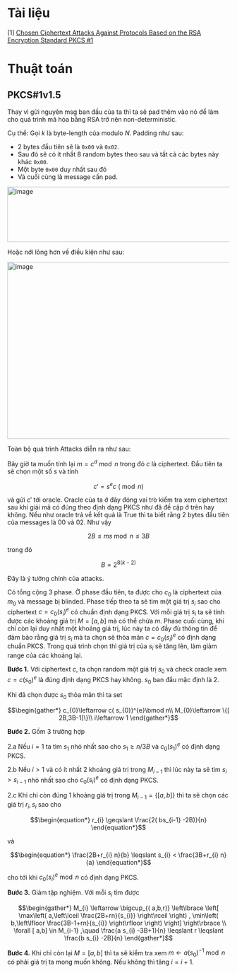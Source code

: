 # Tài liệu
[1] [Chosen Ciphertext Attacks Against Protocols Based on the RSA Encryption Standard PKCS #1](https://archiv.infsec.ethz.ch/education/fs08/secsem/bleichenbacher98.pdf)


# Thuật toán 
## PKCS#1v1.5

Thay vì gửi nguyên msg ban đầu của ta thì ta sẽ pad thêm vào nó để làm cho quá trình mã hóa bằng RSA trở nên non-deterministic. 

Cụ thể: Gọi $\displaystyle k$ là byte-length của modulo $\displaystyle N$. Padding như sau:

- 2 bytes đầu tiên sẽ là `0x00` và `0x02`.
- Sau đó sẽ có ít nhất 8 random bytes theo sau và tất cả các bytes này khác `0x00`.
- Một byte `0x00` duy nhất sau đó
- Và cuối cùng là message cần pad.

<img width="783" height="125" alt="image" src="https://github.com/user-attachments/assets/6e90fcc6-2fbd-463e-9266-0735ee74d887" />

Hoặc nới lỏng hơn về điều kiện như sau:

<img width="965" height="400" alt="image" src="https://github.com/user-attachments/assets/6591a5fe-f528-4355-a21b-7e63dda27326" />


Toàn bộ quá trình Attacks diễn ra như sau:

Bây giờ ta muốn tính lại $\displaystyle m=c^{d}\bmod n$ trong đó $\displaystyle c$ là ciphertext. Đầu tiên ta sẽ chọn một số $\displaystyle s$ và tính 

$$\begin{equation*}
c'=s^{e} c\ (\bmod n)
\end{equation*}$$

và gửi $\displaystyle c'$ tới oracle. Oracle của ta ở đây đóng vai trò kiểm tra xem ciphertext sau khi giải mã có đúng theo định dạng PKCS như đã đề cập ở trên hay không. Nếu như oracle trả về kết quả là True thì ta biết rằng 2 bytes đầu tiên của messages là $\displaystyle 00$ và $\displaystyle 02$. Như vậy 

$$\begin{equation*}
2B\leqslant ms\bmod n\leqslant 3B
\end{equation*}$$

trong đó 

$$\begin{equation*}
B=2^{8( k-2)}
\end{equation*}$$

Đây là ý tưởng chính của attacks.

Có tổng cộng 3 phase. Ở phase đầu tiên, ta được cho $\displaystyle c_{0}$ là ciphertext của $\displaystyle m_{0}$ và message bị blinded. Phase tiếp theo ta sẽ tìm một giá trị $\displaystyle s_{i}$ sao cho ciphertext $\displaystyle c=c_{0}( s_{i})^{e}$ có chuẩn định dạng PKCS. Với mỗi giá trị $\displaystyle s_{i}$ ta sẽ tính được các khoảng giá trị $\displaystyle M=[ a,b]$ mà có thể chứa $\displaystyle m$. Phase cuối cùng, khi chỉ còn lại duy nhất một khoảng giá trị, lúc này ta có đầy đủ thông tin để đảm bảo rằng giá trị $\displaystyle s_{i}$ mà ta chọn sẽ thỏa mãn $\displaystyle c=c_{0}( s_{i})^{e}$ có định dạng chuẩn PKCS. Trong quá trình chọn thì giá trị của $\displaystyle s_{i}$ sẽ tăng lên, làm giảm range của các khoảng lại. 

**Bước 1.** Với ciphertext $\displaystyle c$, ta chọn random một giá trị $\displaystyle s_{0}$ và check oracle xem $\displaystyle c=c( s_{0})^{e}$ là đúng định dạng PKCS hay không. $\displaystyle s_{0}$ ban đầu mặc định là $\displaystyle 2$. 

Khi đã chọn được $\displaystyle s_{0}$ thỏa mãn thì ta set 

$$\begin{gather*}
c_{0}\leftarrow c( s_{0})^{e}\bmod n\\
M_{0}\leftarrow \{[ 2B,3B-1]\}\\
i\leftarrow 1
\end{gather*}$$

**Bước 2.** Gồm 3 trường hợp

2.a Nếu $\displaystyle i=1$ ta tìm $\displaystyle s_{1}$ nhỏ nhất sao cho $\displaystyle s_{1} \geqslant n/3B$ và $\displaystyle c_{0}( s_{1})^{e}$ có định dạng PKCS. 

2.b Nếu $\displaystyle i >1$ và có ít nhất 2 khoảng giá trị trong $\displaystyle M_{i-1}$ thì lúc này ta sẽ tìm $\displaystyle s_{i}  >s_{i-1}$ nhỏ nhất sao cho $\displaystyle c_{0}( s_{i})^{e}$ có định dạng PKCS.

2.c Khi chỉ còn đúng 1 khoảng giá trị trong $\displaystyle M_{i-1} =\{[ a,b]\}$ thì ta sẽ chọn các giá trị $\displaystyle r_{i} ,s_{i}$ sao cho 

$$\begin{equation*}
r_{i} \geqslant \frac{2( bs_{i-1} -2B)}{n}
\end{equation*}$$

và 

$$\begin{equation*}
\frac{2B+r_{i} n}{b} \leqslant s_{i} < \frac{3B+r_{i} n}{a}
\end{equation*}$$

cho tới khi $\displaystyle c_{0}( s_{i})^{e}\bmod n$ có định dạng PKCS. 

**Bước 3.** Giảm tập nghiệm. Với mỗi $\displaystyle s_{i}$ tìm được 

$$\begin{gather*}
M_{i} \leftarrow \bigcup_{( a,b,r)} 
\left\lbrace 
\left[ 
\max\left( a,\left\lceil \frac{2B+rn}{s_{i}} \right\rceil \right) ,
\min\left( b,\left\lfloor \frac{3B-1+rn}{s_{i}} \right\rfloor \right) 
\right] 
\right\rbrace \\
\forall [ a,b] \in M_{i-1} ,\quad 
\frac{a s_{i} -3B+1}{n} \leqslant r \leqslant \frac{b s_{i} -2B}{n}
\end{gather*}$$

**Bước 4.** Khi chỉ còn lại $\displaystyle M=[ a,b]$ thì ta sẽ kiểm tra xem $\displaystyle m\leftarrow a( s_{0})^{-1}\bmod n$ có phải giá trị ta mong muốn không. Nếu không thì tăng $\displaystyle i=i+1$.
